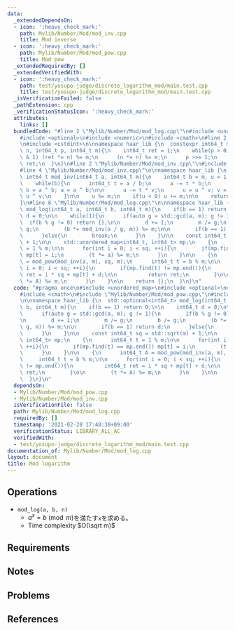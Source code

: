 ```yaml
---
data:
  _extendedDependsOn:
  - icon: ':heavy_check_mark:'
    path: Mylib/Number/Mod/mod_inv.cpp
    title: Mod inverse
  - icon: ':heavy_check_mark:'
    path: Mylib/Number/Mod/mod_pow.cpp
    title: Mod pow
  _extendedRequiredBy: []
  _extendedVerifiedWith:
  - icon: ':heavy_check_mark:'
    path: test/yosupo-judge/discrete_logarithm_mod/main.test.cpp
    title: test/yosupo-judge/discrete_logarithm_mod/main.test.cpp
  _isVerificationFailed: false
  _pathExtension: cpp
  _verificationStatusIcon: ':heavy_check_mark:'
  attributes:
    links: []
  bundledCode: "#line 2 \"Mylib/Number/Mod/mod_log.cpp\"\n#include <unordered_map>\n\
    #include <optional>\n#include <numeric>\n#include <cmath>\n#line 2 \"Mylib/Number/Mod/mod_pow.cpp\"\
    \n#include <cstdint>\n\nnamespace haar_lib {\n  constexpr int64_t mod_pow(int64_t\
    \ n, int64_t p, int64_t m){\n    int64_t ret = 1;\n    while(p > 0){\n      if(p\
    \ & 1) (ret *= n) %= m;\n      (n *= n) %= m;\n      p >>= 1;\n    }\n    return\
    \ ret;\n  }\n}\n#line 2 \"Mylib/Number/Mod/mod_inv.cpp\"\n#include <utility>\n\
    #line 4 \"Mylib/Number/Mod/mod_inv.cpp\"\n\nnamespace haar_lib {\n  constexpr\
    \ int64_t mod_inv(int64_t a, int64_t m){\n    int64_t b = m, u = 1, v = 0;\n\n\
    \    while(b){\n      int64_t t = a / b;\n      a -= t * b;\n      a = a ^ b;\
    \ b = a ^ b; a = a ^ b;\n\n      u -= t * v;\n      u = u ^ v; v = u ^ v; u =\
    \ u ^ v;\n    }\n\n    u %= m;\n    if(u < 0) u += m;\n\n    return u;\n  }\n\
    }\n#line 8 \"Mylib/Number/Mod/mod_log.cpp\"\n\nnamespace haar_lib {\n  std::optional<int64_t>\
    \ mod_log(int64_t a, int64_t b, int64_t m){\n    if(b == 1) return 0;\n\n    int64_t\
    \ d = 0;\n\n    while(1){\n      if(auto g = std::gcd(a, m); g != 1){\n      \
    \  if(b % g != 0) return {};\n\n        d += 1;\n        m /= g;\n        b /=\
    \ g;\n        (b *= mod_inv(a / g, m)) %= m;\n\n        if(b == 1) return d;\n\
    \      }else{\n        break;\n      }\n    }\n\n    const int64_t sq = std::sqrt(m)\
    \ + 1;\n\n    std::unordered_map<int64_t, int64_t> mp;\n    {\n      int64_t t\
    \ = 1 % m;\n\n      for(int i = 0; i < sq; ++i){\n        if(mp.find(t) == mp.end())\
    \ mp[t] = i;\n        (t *= a) %= m;\n      }\n    }\n\n    {\n      int64_t A\
    \ = mod_pow(mod_inv(a, m), sq, m);\n      int64_t t = b % m;\n\n      for(int\
    \ i = 0; i < sq; ++i){\n        if(mp.find(t) != mp.end()){\n          int64_t\
    \ ret = i * sq + mp[t] + d;\n\n          return ret;\n        }\n\n        (t\
    \ *= A) %= m;\n      }\n    }\n\n    return {};\n  }\n}\n"
  code: "#pragma once\n#include <unordered_map>\n#include <optional>\n#include <numeric>\n\
    #include <cmath>\n#include \"Mylib/Number/Mod/mod_pow.cpp\"\n#include \"Mylib/Number/Mod/mod_inv.cpp\"\
    \n\nnamespace haar_lib {\n  std::optional<int64_t> mod_log(int64_t a, int64_t\
    \ b, int64_t m){\n    if(b == 1) return 0;\n\n    int64_t d = 0;\n\n    while(1){\n\
    \      if(auto g = std::gcd(a, m); g != 1){\n        if(b % g != 0) return {};\n\
    \n        d += 1;\n        m /= g;\n        b /= g;\n        (b *= mod_inv(a /\
    \ g, m)) %= m;\n\n        if(b == 1) return d;\n      }else{\n        break;\n\
    \      }\n    }\n\n    const int64_t sq = std::sqrt(m) + 1;\n\n    std::unordered_map<int64_t,\
    \ int64_t> mp;\n    {\n      int64_t t = 1 % m;\n\n      for(int i = 0; i < sq;\
    \ ++i){\n        if(mp.find(t) == mp.end()) mp[t] = i;\n        (t *= a) %= m;\n\
    \      }\n    }\n\n    {\n      int64_t A = mod_pow(mod_inv(a, m), sq, m);\n \
    \     int64_t t = b % m;\n\n      for(int i = 0; i < sq; ++i){\n        if(mp.find(t)\
    \ != mp.end()){\n          int64_t ret = i * sq + mp[t] + d;\n\n          return\
    \ ret;\n        }\n\n        (t *= A) %= m;\n      }\n    }\n\n    return {};\n\
    \  }\n}\n"
  dependsOn:
  - Mylib/Number/Mod/mod_pow.cpp
  - Mylib/Number/Mod/mod_inv.cpp
  isVerificationFile: false
  path: Mylib/Number/Mod/mod_log.cpp
  requiredBy: []
  timestamp: '2021-02-28 17:48:38+09:00'
  verificationStatus: LIBRARY_ALL_AC
  verifiedWith:
  - test/yosupo-judge/discrete_logarithm_mod/main.test.cpp
documentation_of: Mylib/Number/Mod/mod_log.cpp
layout: document
title: Mod logarithm
---
```


## Operations

- `mod_log(a, b, n)`
	- $a^x = b \pmod m$を満たす`x`を求める。
	- Time complexity $O(\sqrt m)$

## Requirements

## Notes

## Problems

## References
